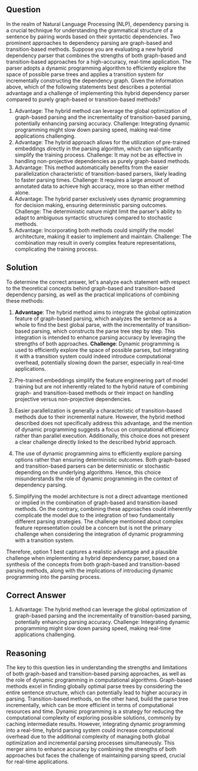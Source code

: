 ## Question

In the realm of Natural Language Processing (NLP), dependency parsing is a crucial technique for understanding the grammatical structure of a sentence by pairing words based on their syntactic dependencies. Two prominent approaches to dependency parsing are graph-based and transition-based methods. Suppose you are evaluating a new hybrid dependency parser that combines the strengths of both graph-based and transition-based approaches for a high-accuracy, real-time application. The parser adopts a dynamic programming algorithm to efficiently explore the space of possible parse trees and applies a transition system for incrementally constructing the dependency graph. Given the information above, which of the following statements best describes a potential advantage and a challenge of implementing this hybrid dependency parser compared to purely graph-based or transition-based methods?

1. Advantage: The hybrid method can leverage the global optimization of graph-based parsing and the incrementality of transition-based parsing, potentially enhancing parsing accuracy. Challenge: Integrating dynamic programming might slow down parsing speed, making real-time applications challenging.
2. Advantage: The hybrid approach allows for the utilization of pre-trained embeddings directly in the parsing algorithm, which can significantly simplify the training process. Challenge: It may not be as effective in handling non-projective dependencies as purely graph-based methods.
3. Advantage: This method automatically benefits from the easier parallelization characteristic of transition-based parsers, likely leading to faster parsing times. Challenge: It requires a large amount of annotated data to achieve high accuracy, more so than either method alone.
4. Advantage: The hybrid parser exclusively uses dynamic programming for decision making, ensuring deterministic parsing outcomes. Challenge: The deterministic nature might limit the parser's ability to adapt to ambiguous syntactic structures compared to stochastic methods.
5. Advantage: Incorporating both methods could simplify the model architecture, making it easier to implement and maintain. Challenge: The combination may result in overly complex feature representations, complicating the training process.

## Solution

To determine the correct answer, let's analyze each statement with respect to the theoretical concepts behind graph-based and transition-based dependency parsing, as well as the practical implications of combining these methods:

1. **Advantage**: The hybrid method aims to integrate the global optimization feature of graph-based parsing, which analyzes the sentence as a whole to find the best global parse, with the incrementality of transition-based parsing, which constructs the parse tree step by step. This integration is intended to enhance parsing accuracy by leveraging the strengths of both approaches. **Challenge**: Dynamic programming is used to efficiently explore the space of possible parses, but integrating it with a transition system could indeed introduce computational overhead, potentially slowing down the parser, especially in real-time applications.

2. Pre-trained embeddings simplify the feature engineering part of model training but are not inherently related to the hybrid nature of combining graph- and transition-based methods or their impact on handling projective versus non-projective dependencies.

3. Easier parallelization is generally a characteristic of transition-based methods due to their incremental nature. However, the hybrid method described does not specifically address this advantage, and the mention of dynamic programming suggests a focus on computational efficiency rather than parallel execution. Additionally, this choice does not present a clear challenge directly linked to the described hybrid approach.

4. The use of dynamic programming aims to efficiently explore parsing options rather than ensuring deterministic outcomes. Both graph-based and transition-based parsers can be deterministic or stochastic depending on the underlying algorithms. Hence, this choice misunderstands the role of dynamic programming in the context of dependency parsing.

5. Simplifying the model architecture is not a direct advantage mentioned or implied in the combination of graph-based and transition-based methods. On the contrary, combining these approaches could inherently complicate the model due to the integration of two fundamentally different parsing strategies. The challenge mentioned about complex feature representation could be a concern but is not the primary challenge when considering the integration of dynamic programming with a transition system.

Therefore, option 1 best captures a realistic advantage and a plausible challenge when implementing a hybrid dependency parser, based on a synthesis of the concepts from both graph-based and transition-based parsing methods, along with the implications of introducing dynamic programming into the parsing process.

## Correct Answer

1. Advantage: The hybrid method can leverage the global optimization of graph-based parsing and the incrementality of transition-based parsing, potentially enhancing parsing accuracy. Challenge: Integrating dynamic programming might slow down parsing speed, making real-time applications challenging.

## Reasoning

The key to this question lies in understanding the strengths and limitations of both graph-based and transition-based parsing approaches, as well as the role of dynamic programming in computational algorithms. Graph-based methods excel in finding globally optimal parse trees by considering the entire sentence structure, which can potentially lead to higher accuracy in parsing. Transition-based methods, on the other hand, build the parse tree incrementally, which can be more efficient in terms of computational resources and time. Dynamic programming is a strategy for reducing the computational complexity of exploring possible solutions, commonly by caching intermediate results. However, integrating dynamic programming into a real-time, hybrid parsing system could increase computational overhead due to the additional complexity of managing both global optimization and incremental parsing processes simultaneously. This merger aims to enhance accuracy by combining the strengths of both approaches but faces the challenge of maintaining parsing speed, crucial for real-time applications.